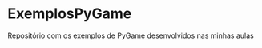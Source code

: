 ExemplosPyGame
==============

Repositório com os exemplos de PyGame desenvolvidos nas minhas aulas

